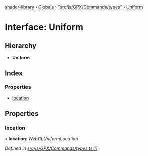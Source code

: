 [shader-library](../README.md) › [Globals](../globals.md) › ["src/js/GPX/Commands/types"](../modules/_src_js_gpx_commands_types_.md) › [Uniform](_src_js_gpx_commands_types_.uniform.md)

# Interface: Uniform

## Hierarchy

* **Uniform**

## Index

### Properties

* [location](_src_js_gpx_commands_types_.uniform.md#location)

## Properties

###  location

• **location**: *WebGLUniformLocation*

*Defined in [src/js/GPX/Commands/types.ts:11](https://github.com/devjeetr/shader-lib-2/blob/ba2fd65/src/js/GPX/Commands/types.ts#L11)*
